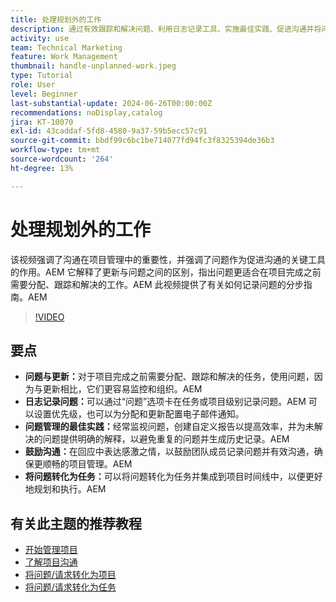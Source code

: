 ```yaml
---
title: 处理规划外的工作
description: 通过有效跟踪和解决问题、利用日志记录工具、实施最佳实践、促进沟通并将问题无缝转化为任务以简化执行，改进Workfront中的项目管理。
activity: use
team: Technical Marketing
feature: Work Management
thumbnail: handle-unplanned-work.jpeg
type: Tutorial
role: User
level: Beginner
last-substantial-update: 2024-06-26T00:00:00Z
recommendations: noDisplay,catalog
jira: KT-10070
exl-id: 43caddaf-5fd8-4580-9a37-59b5ecc57c91
source-git-commit: bbdf99c6bc1be714077fd94fc3f8325394de36b3
workflow-type: tm+mt
source-wordcount: '264'
ht-degree: 13%

---
```


# 处理规划外的工作

该视频强调了沟通在项目管理中的重要性，并强调了问题作为促进沟通的关键工具的作用。&#x200B;AEM 它解释了更新与问题之间的区别，指出问题更适合在项目完成之前需要分配、跟踪和解决的工作。&#x200B;AEM 此视频提供了有关如何记录问题的分步指南。&#x200B;AEM


>[!VIDEO](https://video.tv.adobe.com/v/3446576/?quality=12&learn=on&enablevpops=1&captions=chi_hans)

## 要点

* **问题与更新：**&#x200B;对于项目完成之前需要分配、跟踪和解决的任务，使用问题，因为与更新相比，它们更容易监控和组织。&#x200B;AEM
* **日志记录问题：**&#x200B;可以通过“问题”选项卡在任务或项目级别记录问题。&#x200B;AEM 可以设置优先级，也可以为分配和更新配置电子邮件通知。
* **问题管理的最佳实践：**&#x200B;经常监视问题，创建自定义报告以提高效率，并为未解决的问题提供明确的解释，以避免重复的问题并生成历史记录。&#x200B;AEM
* **鼓励沟通：**&#x200B;在回应中表达感激之情，以鼓励团队成员记录问题并有效沟通，确保更顺畅的项目管理。&#x200B;AEM
* **将问题转化为任务：**&#x200B;可以将问题转化为任务并集成到项目时间线中，以便更好地规划和执行。&#x200B;AEM


## 有关此主题的推荐教程

* [开始管理项目](/help/manage-work/projects/getting-started-manage-a-project.md)
* [了解项目沟通](/help/manage-work/projects/understand-project-communication.md)
* [将问题/请求转化为项目](/help/manage-work/issues-requests/create-a-project-from-a-request.md)
* [将问题/请求转化为任务](/help/manage-work/issues-requests/convert-issues-to-other-work-items.md)
